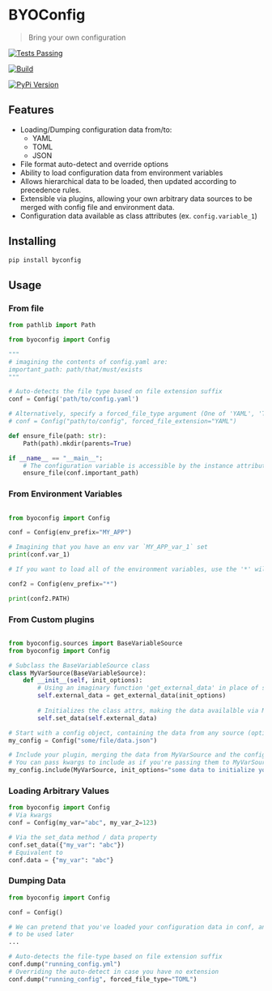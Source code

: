 # BYOConfig

> Bring your own configuration

[![Tests Passing](https://github.com/camratchford/byoconfig/actions/workflows/lint_and_test.yml/badge.svg)](https://github.com/camratchford/byoconfig/actions/workflows/lint_and_test.yml)

[![Build](https://github.com/camratchford/byoconfig/actions/workflows/publish.yml/badge.svg)](https://github.com/camratchford/byoconfig/actions/workflows/publish.yml)

[![PyPi Version](https://img.shields.io/pypi/v/byoconfig)](https://pypi.org/project/byoconfig/)

## Features

- Loading/Dumping configuration data from/to:
  - YAML
  - TOML
  - JSON
- File format auto-detect and override options
- Ability to load configuration data from environment variables
- Allows hierarchical data to be loaded, then updated according to precedence rules.
- Extensible via plugins, allowing your own arbitrary data sources to be merged with config file and environment data.
- Configuration data available as class attributes (ex. `config.variable_1`)

## Installing

```bash
pip install byconfig
```

## Usage


### From file

```python
from pathlib import Path

from byoconfig import Config

"""
# imagining the contents of config.yaml are:
important_path: path/that/must/exists
"""

# Auto-detects the file type based on file extension suffix
conf = Config('path/to/config.yaml')

# Alternatively, specify a forced_file_type argument (One of 'YAML', 'TOML', or 'JSON'
# conf = Config("path/to/config", forced_file_extension="YAML")

def ensure_file(path: str):
    Path(path).mkdir(parents=True)

if __name__ == "__main__":
    # The configuration variable is accessible by the instance attribute conf.important_path
    ensure_file(conf.important_path)

```

### From Environment Variables

```python

from byoconfig import Config

conf = Config(env_prefix="MY_APP")

# Imagining that you have an env var `MY_APP_var_1` set
print(conf.var_1)

# If you want to load all of the environment variables, use the '*' wildcard as env_prefix

conf2 = Config(env_prefix="*")

print(conf2.PATH)

```


### From Custom plugins

```python

from byoconfig.sources import BaseVariableSource
from byoconfig import Config

# Subclass the BaseVariableSource class
class MyVarSource(BaseVariableSource):
    def __init__(self, init_options):
        # Using an imaginary function 'get_external_data' in place of something like an http request or DB query
        self.external_data = get_external_data(init_options)
        
        # Initializes the class attrs, making the data availalble via MyVarSource.var_name  
        self.set_data(self.external_data)

# Start with a config object, containing the data from any source (optional)
my_config = Config("some/file/data.json")

# Include your plugin, merging the data from MyVarSource and the config object above
# You can pass kwargs to include as if you're passing them to MyVarSource's __init__ method.
my_config.include(MyVarSource, init_options="some data to initialize your custom data source")

```


### Loading Arbitrary Values

```python
from byoconfig import Config
# Via kwargs
conf = Config(my_var="abc", my_var_2=123)

# Via the set_data method / data property
conf.set_data({"my_var": "abc"})
# Equivalent to
conf.data = {"my_var": "abc"}

```


### Dumping Data

```python
from byoconfig import Config

conf = Config()

# We can pretend that you've loaded your configuration data in conf, and you'd like it output to a file
# to be used later
...

# Auto-detects the file-type based on file extension suffix
conf.dump("running_config.yml")
# Overriding the auto-detect in case you have no extension
conf.dump("running_config", forced_file_type="TOML")

```
